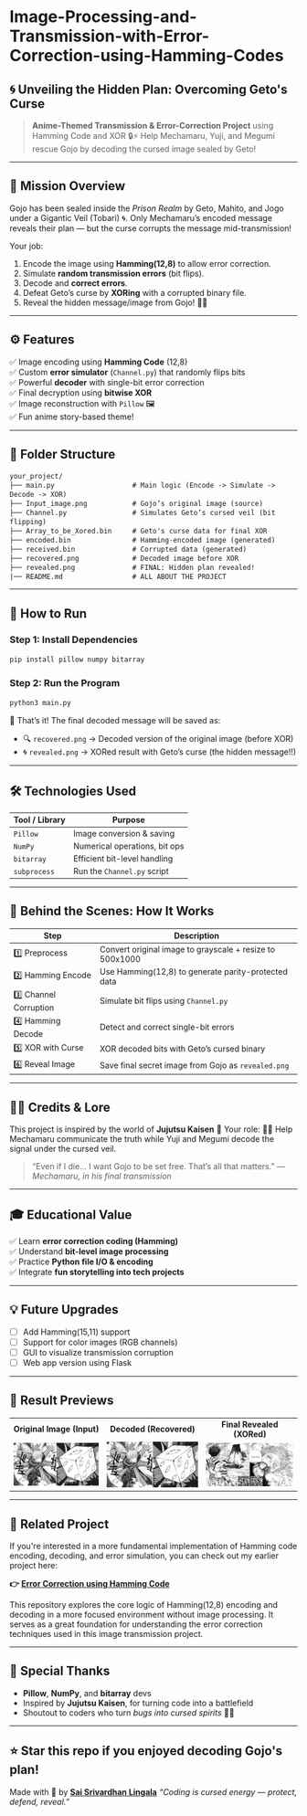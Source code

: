 # Image-Processing-and-Transmission-with-Error-Correction-using-Hamming-Codes


## 🌀 Unveiling the Hidden Plan: Overcoming Geto's Curse

> **Anime-Themed Transmission & Error-Correction Project** using Hamming Code and XOR 🔒⚡
> Help Mechamaru, Yuji, and Megumi rescue Gojo by decoding the cursed image sealed by Geto!

---

## 🧿 Mission Overview

Gojo has been sealed inside the *Prison Realm* by Geto, Mahito, and Jogo under a Gigantic Veil (Tobari) 🌀.
Only Mechamaru’s encoded message reveals their plan — but the curse corrupts the message mid-transmission!

Your job:

1. Encode the image using **Hamming(12,8)** to allow error correction. <br>
2. Simulate **random transmission errors** (bit flips).<br>
3. Decode and **correct errors**.<br>
4. Defeat Geto’s curse by **XORing** with a corrupted binary file.<br>
5. Reveal the hidden message/image from Gojo! 😤🧊<br>

---

## ⚙️ Features

✅ Image encoding using **Hamming Code** (12,8)<br>
✅ Custom **error simulator** (`Channel.py`) that randomly flips bits<br>
✅ Powerful **decoder** with single-bit error correction<br>
✅ Final decryption using **bitwise XOR**<br>
✅ Image reconstruction with `Pillow` 🖼️<br>
✅ Fun anime story-based theme!<br>

---

## 📂 Folder Structure

```
your_project/
├── main.py                   # Main logic (Encode -> Simulate -> Decode -> XOR)
├── Input_image.png           # Gojo’s original image (source)
├── Channel.py                # Simulates Geto’s cursed veil (bit flipping)
├── Array_to_be_Xored.bin     # Geto's curse data for final XOR
├── encoded.bin               # Hamming-encoded image (generated)
├── received.bin              # Corrupted data (generated)
├── recovered.png             # Decoded image before XOR
├── revealed.png              # FINAL: Hidden plan revealed!
|── README.md                 # ALL ABOUT THE PROJECT
```

---

## 🚀 How to Run

### Step 1: Install Dependencies

```bash
pip install pillow numpy bitarray
```

### Step 2: Run the Program

```bash
python3 main.py
```

🎉 That’s it! The final decoded message will be saved as:

* 🔍 `recovered.png` → Decoded version of the original image (before XOR)<br>
* 🌀 `revealed.png` → XORed result with Geto’s curse (the hidden message!!)

---

## 🛠️ Technologies Used

| Tool / Library | Purpose                       |
| -------------- | ----------------------------- |
| `Pillow`       | Image conversion & saving     |
| `NumPy`        | Numerical operations, bit ops |
| `bitarray`     | Efficient bit-level handling  |
| `subprocess`   | Run the `Channel.py` script   |

---

## 🔐 Behind the Scenes: How It Works

| Step                   | Description                                              |
| ---------------------- | -------------------------------------------------------- |
| 1️⃣ Preprocess         | Convert original image to grayscale + resize to 500x1000 |
| 2️⃣ Hamming Encode     | Use Hamming(12,8) to generate parity-protected data      |
| 3️⃣ Channel Corruption | Simulate bit flips using `Channel.py`                    |
| 4️⃣ Hamming Decode     | Detect and correct single-bit errors                     |
| 5️⃣ XOR with Curse     | XOR decoded bits with Geto’s cursed binary               |
| 6️⃣ Reveal Image       | Save final secret image from Gojo as `revealed.png`      |

---

## 🧙‍♂️ Credits & Lore

This project is inspired by the world of **Jujutsu Kaisen** 🌌
Your role: 🧑‍💻 Help Mechamaru communicate the truth while Yuji and Megumi decode the signal under the cursed veil.

> “Even if I die... I want Gojo to be set free. That’s all that matters.”
> — *Mechamaru, in his final transmission*

---

## 🎓 Educational Value

✅ Learn **error correction coding (Hamming)**<br>
✅ Understand **bit-level image processing**<br>
✅ Practice **Python file I/O & encoding**<br>
✅ Integrate **fun storytelling into tech projects**<br>

---

## 💡 Future Upgrades

* [ ] Add Hamming(15,11) support<br>
* [ ] Support for color images (RGB channels)<br>
* [ ] GUI to visualize transmission corruption<br>
* [ ] Web app version using Flask<br>

---

## 📸 Result Previews

<table>
<tr>
<td align="center"><strong>Original Image (Input)</strong></td>
<td align="center"><strong>Decoded (Recovered)</strong></td>
<td align="center"><strong>Final Revealed (XORed)</strong></td>
</tr>
<tr>
<td><img src="Input_image.png" width="200"/></td>
<td><img src="recovered.png" width="200"/></td>
<td><img src="revealed.png" width="200"/></td>
</tr>
</table>

---
## 🔗 Related Project

If you're interested in a more fundamental implementation of Hamming code encoding, decoding, and error simulation, you can check out my earlier project here:

**👉 [Error Correction using Hamming Code](https://github.com/SAI-SRIVARDHAN-REDDY-LINGALA/Error-correction-using-Hamming-code-)**

This repository explores the core logic of Hamming(12,8) encoding and decoding in a more focused environment without image processing. It serves as a great foundation for understanding the error correction techniques used in this image transmission project.


----



## 🙌 Special Thanks

* **Pillow**, **NumPy**, and **bitarray** devs<br>
* Inspired by **Jujutsu Kaisen**, for turning code into a battlefield<br>
* Shoutout to coders who turn *bugs into cursed spirits* 🐛💀<br>

---

## ⭐️ Star this repo if you enjoyed decoding Gojo's plan!

Made with 💙 by **[Sai Srivardhan Lingala](mailto:saisrivardhanlingala@gmail.com)**
*“Coding is cursed energy — protect, defend, reveal.”*


